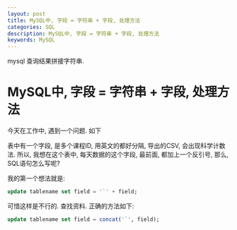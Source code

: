 ```yaml
---
layout: post
title: MySQL中, 字段 = 字符串 + 字段, 处理方法
categories: SQL
description: MySQL中, 字段 = 字符串 + 字段, 处理方法
keywords: MySQL
---
```


mysql 查询结果拼接字符串.

# MySQL中, 字段 = 字符串 + 字段, 处理方法

今天在工作中, 遇到一个问题. 如下

表中有一个字段, 是多个课程ID, 用英文的都好分隔, 导出的CSV, 会出现科学计数法. 
所以, 我想在这个表中, 每天数据的这个字段, 最前面, 都加上一个反引号, 那么, SQL语句怎么写呢?

我的第一个想法就是: 

```sql
update tablename set field = '`' + field;
```

可惜这样是不行的. 查找资料. 正确的方法如下:

```sql
update tablename set field = concat('`', field);
```






